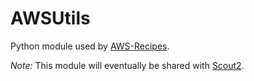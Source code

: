 # AWSUtils
Python module used by
[AWS-Recipes](https://github.com/iSECPartners/AWS-Recipes).

*Note:* This module will eventually be shared with
[Scout2](https://github.com/iSECPartners/Scout2).
